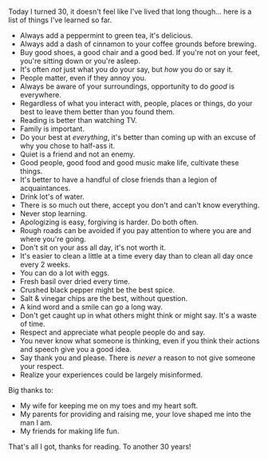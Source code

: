 <!--
{
  "title": "The Big 3-0",
  "tags": ["birthday", "life", "personal"]
}
-->

Today I turned 30, it doesn't feel like I've lived that long though... here is a list of things I've learned so far.


- Always add a peppermint to green tea, it's delicious.
- Always add a dash of cinnamon to your coffee grounds before brewing.
- Buy good shoes, a good chair and a good bed. If you're not on your feet, you're sitting down or you're asleep.
- It's often _not_ just what you do your say, but _how_ you do or say it.
- People matter, even if they annoy you.
- Always be aware of your surroundings, opportunity to do _good_ is everywhere.
- Regardless of what you interact with, people, places or things, do your best to leave them better than you found them.
- Reading is better than watching TV.
- Family is important.
- Do your best at _everything_, it's better than coming up with an excuse of why you chose to half-ass it.
- Quiet is a friend and not an enemy.
- Good people, good food and good music make life, cultivate these things.
- It's better to have a handful of close friends than a legion of acquaintances. 
- Drink lot's of water.
- There is so much out there, accept you don't and can't know everything.
- Never stop learning.
- Apologizing is easy, forgiving is harder. Do both often.
- Rough roads can be avoided if you pay attention to where you are and where you're going.
- Don't sit on your ass all day, it's not worth it.
- It's easier to clean a little at a time every day than to clean all day once every 2 weeks.
- You can do a lot with eggs.
- Fresh basil over dried every time.
- Crushed black pepper might be the best spice.
- Salt & vinegar chips are the best, without question.
- A kind word and a smile can go a long way.
- Don't get caught up in what others might think or might say. It's a waste of time.
- Respect and appreciate what people people do and say.
- You never know what someone is thinking, even if you think their actions and speech give you a good idea.
- Say thank you and please. There is _never_ a reason to not give someone your respect.
- Realize your experiences could be largely misinformed.


Big thanks to:
- My wife for keeping me on my toes and my heart soft. 
- My parents for providing and raising me, your love shaped me into the man I am.
- My friends for making life fun.

That's all I got, thanks for reading. To another 30 years!

